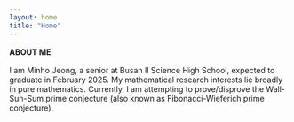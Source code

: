 ```yaml
---
layout: home
title: "Home"
---
```


<p style="line-height:1.5"><strong>ABOUT ME</strong></p>
I am Minho Jeong, a senior at Busan Il Science High School</a>, expected to graduate in February 2025. My mathematical research interests lie broadly in pure mathematics. Currently, I am attempting to prove/disprove the Wall-Sun-Sum prime conjecture (also known as Fibonacci-Wieferich prime conjecture).
